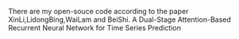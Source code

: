 There are my open-souce code according to the paper
XinLi,LidongBing,WaiLam and BeiShi. A Dual-Stage Attention-Based Recurrent Neural Network
for Time Series Prediction
